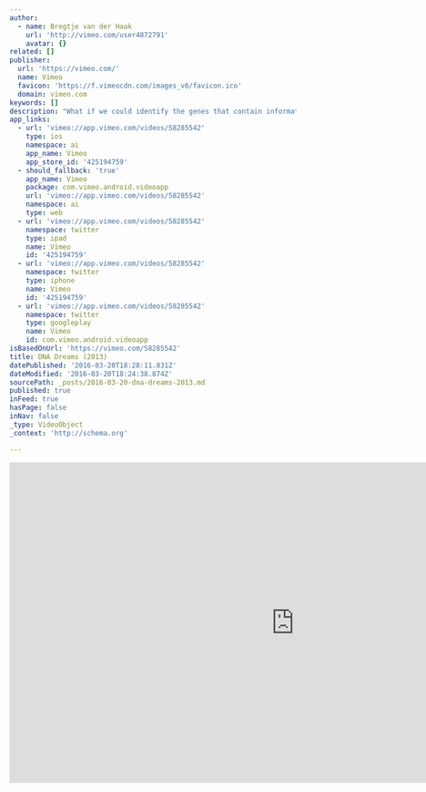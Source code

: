 ```yaml
---
author:
  - name: Bregtje van der Haak
    url: 'http://vimeo.com/user4872791'
    avatar: {}
related: []
publisher:
  url: 'https://vimeo.com/'
  name: Vimeo
  favicon: 'https://f.vimeocdn.com/images_v6/favicon.ico'
  domain: vimeo.com
keywords: []
description: "What if we could identify the genes that contain information about human intelligence? Would a brave new world of improved human beings be waiting for us? This new world is now in the making in China's Pearl River Delta."
app_links:
  - url: 'vimeo://app.vimeo.com/videos/58285542'
    type: ios
    namespace: ai
    app_name: Vimeo
    app_store_id: '425194759'
  - should_fallback: 'true'
    app_name: Vimeo
    package: com.vimeo.android.videoapp
    url: 'vimeo://app.vimeo.com/videos/58285542'
    namespace: ai
    type: web
  - url: 'vimeo://app.vimeo.com/videos/58285542'
    namespace: twitter
    type: ipad
    name: Vimeo
    id: '425194759'
  - url: 'vimeo://app.vimeo.com/videos/58285542'
    namespace: twitter
    type: iphone
    name: Vimeo
    id: '425194759'
  - url: 'vimeo://app.vimeo.com/videos/58285542'
    namespace: twitter
    type: googleplay
    name: Vimeo
    id: com.vimeo.android.videoapp
isBasedOnUrl: 'https://vimeo.com/58285542'
title: DNA Dreams (2013)
datePublished: '2016-03-20T18:28:11.831Z'
dateModified: '2016-03-20T18:24:38.874Z'
sourcePath: _posts/2016-03-20-dna-dreams-2013.md
published: true
inFeed: true
hasPage: false
inNav: false
_type: VideoObject
_context: 'http://schema.org'

---
```

<iframe src="https://cdn.embedly.com/widgets/media.html?src=https%3A%2F%2Fplayer.vimeo.com%2Fvideo%2F58285542&amp;url=https%3A%2F%2Fvimeo.com%2F58285542&amp;image=http%3A%2F%2Fi.vimeocdn.com%2Fvideo%2F405273765_1280.jpg&amp;key=b7d04c9b404c499eba89ee7072e1c4f7&amp;type=text%2Fhtml&amp;schema=vimeo" width="1000" height="563" scrolling="no" frameborder="0" allowfullscreen="allowfullscreen" style=""></iframe>